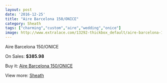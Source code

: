 ```yaml
---
layout: post
date: '2016-12-25'
title: "Aire Barcelona 150/ONICE"
category: Sheath
tags: ["charming","custom","aire","wedding","onice"]
image: http://www.extralace.com/13292-thickbox_default/aire-barcelona-150-onice.jpg
---
```

Aire Barcelona 150/ONICE

On Sales: **$385.98**
<a href="https://www.extralace.com/sheath/6267-aire-barcelona-150-onice.html"><amp-img layout="responsive" width="600" height="600" src="//www.extralace.com/13292-thickbox_default/aire-barcelona-150-onice.jpg" alt="Aire Barcelona 150/ONICE 0" /></a>
<a href="https://www.extralace.com/sheath/6267-aire-barcelona-150-onice.html"><amp-img layout="responsive" width="600" height="600" src="//www.extralace.com/13293-thickbox_default/aire-barcelona-150-onice.jpg" alt="Aire Barcelona 150/ONICE 1" /></a>

Buy it: [Aire Barcelona 150/ONICE](https://www.extralace.com/sheath/6267-aire-barcelona-150-onice.html "Aire Barcelona 150/ONICE")

View more: [Sheath](https://www.extralace.com/7-sheath "Sheath")